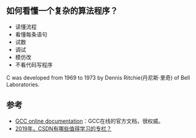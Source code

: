 <!--
 * @Author: JohnJeep
 * @Date: 2019-12-03 20:46:29
 * @LastEditTime: 2021-04-02 11:27:25
 * @LastEditors: Please set LastEditors
 * @Description: C语言提高思想
--> 

## 如何看懂一个复杂的算法程序？
  - 读懂流程
  - 看懂每条语句
  - 试数
  - 调试
  - 模仿改
  - 不看代码写程序

C was developed from 1969 to 1973 by Dennis Ritchie(丹尼斯·里奇) of Bell Laboratories. 


 ## 参考
- [GCC online documentation](https://gcc.gnu.org/onlinedocs/)：GCC在线的官方文档，很权威。
 - [2019年，CSDN有哪些值得学习的专栏？](https://blog.csdn.net/csdngkk/article/details/103682497)